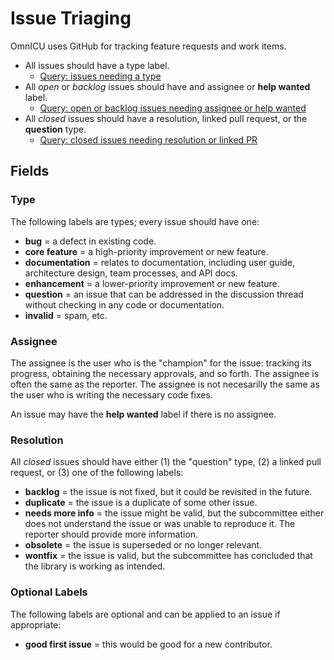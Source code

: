 Issue Triaging
==============

OmnICU uses GitHub for tracking feature requests and work items.

- All issues should have a type label.
    - [Query: issues needing a type](https://github.com/unicode-org/omnicu/issues?q=is%3Aissue+-label%3Abug+-label%3Acore+-label%3Adocumentation+-label%3Aenhancement+-label%3Aquestion+-label%3Ainvalid)
- All *open* or *backlog* issues should have and assignee or **help wanted** label.
    - [Query: open or backlog issues needing assignee or help wanted](https://github.com/unicode-org/omnicu/issues?q=is%3Aissue+is%3Aopen+-label%3A%22help+wanted%22+no%3Aassignee+)
- All *closed* issues should have a resolution, linked pull request, or the **question** type.
    - [Query: closed issues needing resolution or linked PR](https://github.com/unicode-org/omnicu/issues?q=is%3Aissue+is%3Aclosed+-linked%3Apr+-label%3Aquestion+-label%3Abacklog)

## Fields

### Type

The following labels are types; every issue should have one:

- **bug** = a defect in existing code.
- **core feature** = a high-priority improvement or new feature.
- **documentation** = relates to documentation, including user guide, architecture design, team processes, and API docs.
- **enhancement** = a lower-priority improvement or new feature.
- **question** = an issue that can be addressed in the discussion thread without checking in any code or documentation.
- **invalid** = spam, etc.

### Assignee

The assignee is the user who is the "champion" for the issue: tracking its progress, obtaining the necessary approvals, and so forth.  The assignee is often the same as the reporter.  The assignee is not necesarilly the same as the user who is writing the necessary code fixes.

An issue may have the **help wanted** label if there is no assignee.

### Resolution

All *closed* issues should have either (1) the "question" type, (2) a linked pull request, or (3) one of the following labels:

- **backlog** = the issue is not fixed, but it could be revisited in the future.
- **duplicate** = the issue is a duplicate of some other issue.
- **needs more info** = the issue might be valid, but the subcommittee either does not understand the issue or was unable to reproduce it.  The reporter should provide more information.
- **obsolete** = the issue is superseded or no longer relevant.
- **wontfix** = the issue is valid, but the subcommittee has concluded that the library is working as intended.

### Optional Labels

The following labels are optional and can be applied to an issue if appropriate:

- **good first issue** = this would be good for a new contributor.
